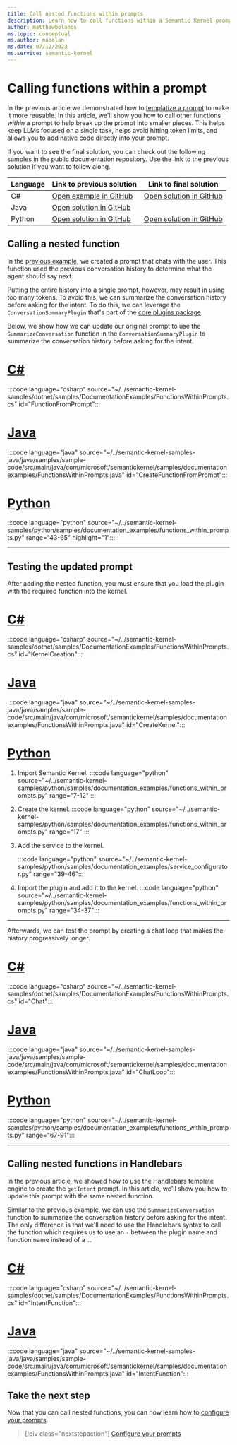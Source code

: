 ```yaml
---
title: Call nested functions within prompts
description: Learn how to call functions within a Semantic Kernel prompt.
author: matthewbolanos
ms.topic: conceptual
ms.author: mabolan
ms.date: 07/12/2023
ms.service: semantic-kernel
---
```


# Calling functions within a prompt
In the previous article we demonstrated how to [templatize a prompt](./templatizing-prompts.md) to make it more reusable. In this article, we'll show you how to call other functions _within_ a prompt to help break up the prompt into smaller pieces. This helps
keep LLMs focused on a single task, helps avoid hitting token limits, and allows you to add native code directly into your prompt.

If you want to see the final solution, you can check out the following samples in the public documentation repository. Use the link to the previous solution if you want to follow along.

| Language  | Link to previous solution | Link to final solution |
| --- | --- | --- |
| C# | [Open example in GitHub](https://github.com/microsoft/semantic-kernel/blob/main/dotnet/samples/DocumentationExamples/Templates.cs) | [Open solution in GitHub](https://github.com/microsoft/semantic-kernel/blob/main/dotnet/samples/DocumentationExamples/FunctionsWithinPrompts.cs) |
| Java | [Open solution in GitHub](https://github.com/MicrosoftDocs/semantic-kernel-docs/tree/java-v1/java/samples/sample-code/src/main/java/com/microsoft/semantickernel/samples/documentationexamples/FunctionsWithinPrompts.java) |
| Python | [Open solution in GitHub](https://github.com/MicrosoftDocs/semantic-kernel-docs/tree/main/samples/python/04-Templatizing-Prompts) | [Open solution in GitHub](https://github.com/MicrosoftDocs/semantic-kernel-docs/tree/main/samples/python/05-Nested-Functions-In-Prompts) |


## Calling a nested function
In the [previous example](./templatizing-prompts.md), we created a prompt that chats with the user. This function used the previous conversation history to determine what the agent should say next.

Putting the entire history into a single prompt, however, may result in using too many tokens. To avoid this, we can summarize the conversation history before asking for the intent. To do this, we can leverage the `ConversationSummaryPlugin` that's part of the [core plugins package](../agents/plugins/out-of-the-box-plugins.md).

Below, we show how we can update our original prompt to use the `SummarizeConversation` function in the `ConversationSummaryPlugin` to summarize the conversation history before asking for the intent.

# [C#](#tab/Csharp)

:::code language="csharp" source="~/../semantic-kernel-samples/dotnet/samples/DocumentationExamples/FunctionsWithinPrompts.cs" id="FunctionFromPrompt":::

# [Java](#tab/Java)

:::code language="java" source="~/../semantic-kernel-samples-java/java/samples/sample-code/src/main/java/com/microsoft/semantickernel/samples/documentationexamples/FunctionsWithinPrompts.java" id="CreateFunctionFromPrompt":::

# [Python](#tab/python)

:::code language="python" source="~/../semantic-kernel-samples/python/samples/documentation_examples/functions_within_prompts.py" range="43-65" highlight="1":::

---

## Testing the updated prompt
After adding the nested function, you must ensure that you load the plugin with the required function into the kernel.

# [C#](#tab/Csharp)

:::code language="csharp" source="~/../semantic-kernel-samples/dotnet/samples/DocumentationExamples/FunctionsWithinPrompts.cs" id="KernelCreation":::

# [Java](#tab/Java)

:::code language="java" source="~/../semantic-kernel-samples-java/java/samples/sample-code/src/main/java/com/microsoft/semantickernel/samples/documentationexamples/FunctionsWithinPrompts.java" id="CreateKernel":::

# [Python](#tab/python)

1. Import Semantic Kernel.
    :::code language="python" source="~/../semantic-kernel-samples/python/samples/documentation_examples/functions_within_prompts.py" range="7-12" :::

2. Create the kernel.
    :::code language="python" source="~/../semantic-kernel-samples/python/samples/documentation_examples/functions_within_prompts.py" range="17" :::

3. Add the service to the kernel.

    :::code language="python" source="~/../semantic-kernel-samples/python/samples/documentation_examples/service_configurator.py" range="39-46":::

4. Import the plugin and add it to the kernel.
    :::code language="python" source="~/../semantic-kernel-samples/python/samples/documentation_examples/functions_within_prompts.py" range="34-37":::

---

Afterwards, we can test the prompt by creating a chat loop that makes the history progressively longer.

# [C#](#tab/Csharp)

:::code language="csharp" source="~/../semantic-kernel-samples/dotnet/samples/DocumentationExamples/FunctionsWithinPrompts.cs" id="Chat":::

# [Java](#tab/Java)

:::code language="java" source="~/../semantic-kernel-samples-java/java/samples/sample-code/src/main/java/com/microsoft/semantickernel/samples/documentationexamples/FunctionsWithinPrompts.java" id="ChatLoop":::

# [Python](#tab/python)

:::code language="python" source="~/../semantic-kernel-samples/python/samples/documentation_examples/functions_within_prompts.py" range="67-91":::

---


## Calling nested functions in Handlebars
In the previous article, we showed how to use the Handlebars template engine to create the `getIntent` prompt. In this article, we'll show you how to update this prompt with the same nested function.

Similar to the previous example, we can use the `SummarizeConversation` function to summarize the conversation history before asking for the intent. The only difference is that we'll need to use the Handlebars syntax to call the function which requires us to use an `-` between the plugin name and function name instead of a `.`.

# [C#](#tab/Csharp)

:::code language="csharp" source="~/../semantic-kernel-samples/dotnet/samples/DocumentationExamples/FunctionsWithinPrompts.cs" id="IntentFunction":::

# [Java](#tab/Java)

:::code language="java" source="~/../semantic-kernel-samples-java/java/samples/sample-code/src/main/java/com/microsoft/semantickernel/samples/documentationexamples/FunctionsWithinPrompts.java" id="IntentFunction":::

## Take the next step
Now that you can call nested functions, you can now learn how to [configure your prompts](./configure-prompts.md).

> [!div class="nextstepaction"]
> [Configure your prompts](./configure-prompts.md)